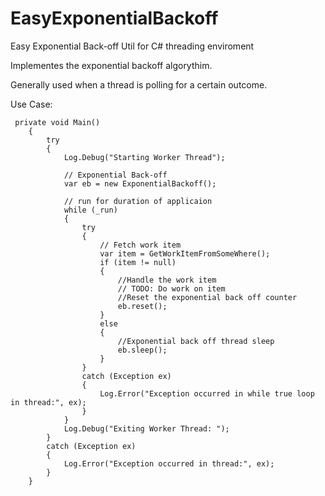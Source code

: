 # EasyExponentialBackoff
Easy Exponential Back-off Util for C# threading enviroment

Implementes the exponential backoff algorythim.

Generally used when a thread is polling for a certain outcome.

Use Case:

     private void Main()
        {
            try
            {
                Log.Debug("Starting Worker Thread");
                
                // Exponential Back-off 
                var eb = new ExponentialBackoff();
                
                // run for duration of applicaion
                while (_run)
                {
                    try
                    {
                        // Fetch work item
                        var item = GetWorkItemFromSomeWhere();                        
                        if (item != null)
                        {
                            //Handle the work item
                            // TODO: Do work on item                            
                            //Reset the exponential back off counter
                            eb.reset();
                        }
                        else
                        {
                            //Exponential back off thread sleep
                            eb.sleep();
                        }
                    }
                    catch (Exception ex)
                    {
                        Log.Error("Exception occurred in while true loop in thread:", ex);
                    }
                }
                Log.Debug("Exiting Worker Thread: ");
            }
            catch (Exception ex)
            {
                Log.Error("Exception occurred in thread:", ex);
            }
        }
